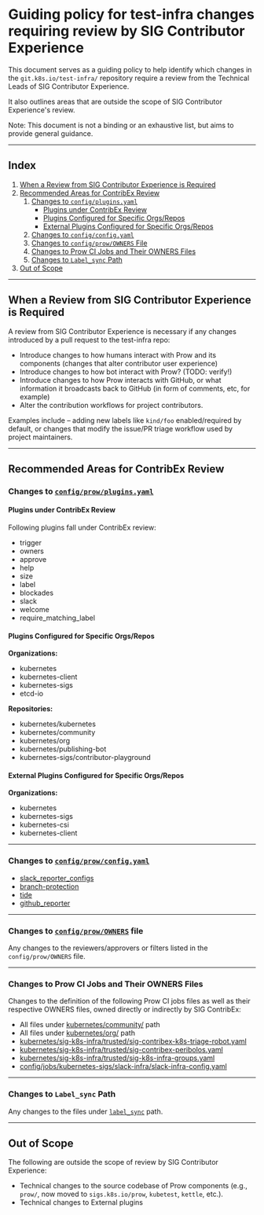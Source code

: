 # Guiding policy for test-infra changes requiring review by SIG Contributor Experience

This document serves as a guiding policy to help identify which changes in the `git.k8s.io/test-infra/` repository require a review from the Technical Leads of SIG Contributor Experience.

It also outlines areas that are outside the scope of SIG Contributor Experience's review.

Note: This document is not a binding or an exhaustive list, but aims to provide general guidance.

---

## Index

1. [When a Review from SIG Contributor Experience is Required](#when-a-review-from-sig-contributor-experience-is-required)
2. [Recommended Areas for ContribEx Review](#recommended-areas-for-contribex-review)
    1. [Changes to `config/plugins.yaml`](#changes-to-configpluginsyaml)
        - [Plugins under ContribEx Review](#plugins-under-contribex-review)
        - [Plugins Configured for Specific Orgs/Repos](#plugins-configured-for-specific-orgsrepos)
        - [External Plugins Configured for Specific Orgs/Repos](#external-plugins-configured-for-specific-orgsrepos)
    2. [Changes to `config/config.yaml`](#changes-to-configconfigyaml)
    3. [Changes to `config/prow/OWNERS` File](#changes-to-configprowowners-file)
    4. [Changes to Prow CI Jobs and Their OWNERS Files](#changes-to-prow-ci-jobs-and-their-owners-files)
    5. [Changes to `Label_sync` Path](#changes-to-label_sync-path)
3. [Out of Scope](#out-of-scope)

---

## When a Review from SIG Contributor Experience is Required

A review from SIG Contributor Experience is necessary if any changes introduced by a pull request to the test-infra repo:

- Introduce changes to how humans interact with Prow and its components (changes that alter contributor user experience)
- Introduce changes to how bot interact with Prow? (TODO: verify!)
- Introduce changes to how Prow interacts with GitHub, or what information it broadcasts back to GitHub (in form of comments, etc, for example)
- Alter the contribution workflows for project contributors.

Examples include – adding new labels like `kind/foo` enabled/required by default, or changes that modify the issue/PR triage workflow used by project maintainers.

---

## Recommended Areas for ContribEx Review

### Changes to [`config/prow/plugins.yaml`](https://github.com/kubernetes/test-infra/blob/52fb24b56def58e3cc36b10802aa6dea230584a7/config/prow/plugins.yaml)

#### Plugins under ContribEx Review

Following plugins fall under ContribEx review:

- trigger
- owners
- approve
- help
- size
- label
- blockades
- slack
- welcome
- require_matching_label

#### Plugins Configured for Specific Orgs/Repos

**Organizations:**
- kubernetes
- kubernetes-client
- kubernetes-sigs
- etcd-io

**Repositories:**
- kubernetes/kubernetes
- kubernetes/community
- kubernetes/org
- kubernetes/publishing-bot
- kubernetes-sigs/contributor-playground

#### External Plugins Configured for Specific Orgs/Repos

**Organizations:**
- kubernetes
- kubernetes-sigs
- kubernetes-csi
- kubernetes-client

---

### Changes to [`config/prow/config.yaml`](https://github.com/kubernetes/test-infra/blob/52fb24b56def58e3cc36b10802aa6dea230584a7/config/prow/config.yaml)

- [slack_reporter_configs](https://github.com/kubernetes/test-infra/blob/52fb24b56def58e3cc36b10802aa6dea230584a7/config/prow/config.yaml#L215-L226)
- [branch-protection](https://github.com/kubernetes/test-infra/blob/52fb24b56def58e3cc36b10802aa6dea230584a7/config/prow/config.yaml#L228-L636)
- [tide](https://github.com/kubernetes/test-infra/blob/master/config/prow/config.yaml#L638-L844)
- [github_reporter](https://github.com/kubernetes/test-infra/blob/52fb24b56def58e3cc36b10802aa6dea230584a7/config/prow/config.yaml#L850-L853)

---

### Changes to [`config/prow/OWNERS`](https://github.com/kubernetes/test-infra/blob/52fb24b56def58e3cc36b10802aa6dea230584a7/config/prow/OWNERS#L1) file

Any changes to the reviewers/approvers or filters listed in the `config/prow/OWNERS` file.

---

### Changes to Prow CI Jobs and Their OWNERS Files

Changes to the definition of the following Prow CI jobs files as well as their respective OWNERS files, owned directly or indirectly by SIG ContribEx:

- All files under [kubernetes/community/](https://github.com/kubernetes/test-infra/tree/master/config/jobs/kubernetes/community) path
- All files under [kubernetes/org/](https://github.com/kubernetes/test-infra/tree/master/config/jobs/kubernetes/org) path
- [kubernetes/sig-k8s-infra/trusted/sig-contribex-k8s-triage-robot.yaml](https://github.com/kubernetes/test-infra/blob/master/config/jobs/kubernetes/sig-k8s-infra/trusted/sig-contribex-k8s-triage-robot.yaml)
- [kubernetes/sig-k8s-infra/trusted/sig-contribex-peribolos.yaml](https://github.com/kubernetes/test-infra/blob/master/config/jobs/kubernetes/sig-k8s-infra/trusted/sig-contribex-peribolos.yaml)
- [kubernetes/sig-k8s-infra/trusted/sig-k8s-infra-groups.yaml](https://github.com/kubernetes/test-infra/blob/master/config/jobs/kubernetes/sig-k8s-infra/trusted/sig-k8s-infra-groups.yaml)
- [config/jobs/kubernetes-sigs/slack-infra/slack-infra-config.yaml](https://github.com/kubernetes/test-infra/blob/master/config/jobs/kubernetes-sigs/slack-infra/slack-infra-config.yaml)

---

### Changes to `Label_sync` Path

Any changes to the files under [`label_sync`](https://github.com/kubernetes/test-infra/tree/master/label_sync) path.

---

## Out of Scope

The following are outside the scope of review by SIG Contributor Experience:

- Technical changes to the source codebase of Prow components (e.g., `prow/`, now moved to `sigs.k8s.io/prow`, `kubetest`, `kettle`, etc.).
- Technical changes to External plugins
